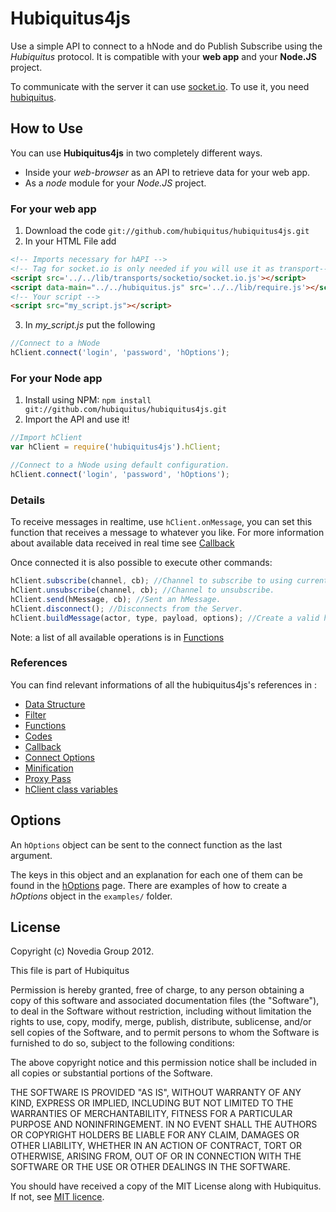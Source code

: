 # Hubiquitus4js
Use a simple API to connect to a hNode and do Publish Subscribe using the
*Hubiquitus* protocol. It is compatible with your **web app** and your
**Node.JS** project.

To communicate with the server it can use
[socket.io](http://socket.io/). To use it, you need
[hubiquitus](https://github.com/hubiquitus/hubiquitus).


## How to Use

You can use **Hubiquitus4js** in two completely different ways.

* Inside your *web-browser* as an API to retrieve data for your web app.
* As a *node* module for your *Node.JS* project.

### For your web app
1. Download the code `git://github.com/hubiquitus/hubiquitus4js.git`
2. In your HTML File add

```html
<!-- Imports necessary for hAPI -->
<!-- Tag for socket.io is only needed if you will use it as transport-->
<script src='../../lib/transports/socketio/socket.io.js'></script>
<script data-main="../../hubiquitus.js" src='../../lib/require.js'></script>
<!-- Your script -->
<script src="my_script.js"></script>
```

3. In *my_script.js* put the following

```js
//Connect to a hNode
hClient.connect('login', 'password', 'hOptions');
```

### For your Node app
1. Install using NPM: `npm install git://github.com/hubiquitus/hubiquitus4js.git`
2. Import the API and use it!

```js
//Import hClient
var hClient = require('hubiquitus4js').hClient;

//Connect to a hNode using default configuration.
hClient.connect('login', 'password', 'hOptions');
```

### Details
To receive messages in realtime, use `hClient.onMessage`, you can set this function that
receives a message to whatever you like. For more information about available data received
in real time see [Callback](https://github.com/hubiquitus/hubiquitus4js/tree/master/docs/Callback)

Once connected it is also possible to execute other commands:

```js
hClient.subscribe(channel, cb); //Channel to subscribe to using current credentials.
hClient.unsubscribe(channel, cb); //Channel to unsubscribe.
hClient.send(hMessage, cb); //Sent an hMessage.
hClient.disconnect(); //Disconnects from the Server.
hClient.buildMessage(actor, type, payload, options); //Create a valid hMessage
```
Note: a list of all available operations is in [Functions](https://github.com/hubiquitus/hubiquitus4js/tree/master/docs/Functions)

### References
You can find relevant informations of all the hubiquitus4js's references in :
* [Data Structure](https://github.com/hubiquitus/hubiquitus4js/tree/master/docs/DataStructure)
* [Filter](https://github.com/hubiquitus/hubiquitus4js/tree/master/docs/Filter)
* [Functions](https://github.com/hubiquitus/hubiquitus4js/tree/master/docs/Functions)
* [Codes](https://github.com/hubiquitus/hubiquitus4js/tree/master/docs/Codes)
* [Callback](https://github.com/hubiquitus/hubiquitus4js/tree/master/docs/Callback)
* [Connect Options](https://github.com/hubiquitus/hubiquitus4js/tree/master/docs/hOptions)
* [Minification](https://github.com/hubiquitus/hubiquitus4js/tree/master/docs/Minification)
* [Proxy Pass](https://github.com/hubiquitus/hubiquitus4js/tree/master/docs/Proxy-Pass)
* [hClient class variables](https://github.com/hubiquitus/hubiquitus4js/tree/master/docs/hClient-class-variables)

## Options
An `hOptions` object can be sent to the connect function as the last argument.

The keys in this object and an explanation for each one of them can be
found in the [hOptions](https://github.com/hubiquitus/hubiquitus4js/tree/master/docs/hOptions) page.
There are examples of how to create a *hOptions* object in the `examples/` folder.

## License

Copyright (c) Novedia Group 2012.

This file is part of Hubiquitus

Permission is hereby granted, free of charge, to any person obtaining a copy
of this software and associated documentation files (the "Software"), to deal
in the Software without restriction, including without limitation the rights
to use, copy, modify, merge, publish, distribute, sublicense, and/or sell copies
of the Software, and to permit persons to whom the Software is furnished to do so,
subject to the following conditions:

The above copyright notice and this permission notice shall be included in all copies
or substantial portions of the Software.

THE SOFTWARE IS PROVIDED "AS IS", WITHOUT WARRANTY OF ANY KIND, EXPRESS OR IMPLIED,
INCLUDING BUT NOT LIMITED TO THE WARRANTIES OF MERCHANTABILITY, FITNESS FOR A PARTICULAR
PURPOSE AND NONINFRINGEMENT. IN NO EVENT SHALL THE AUTHORS OR COPYRIGHT HOLDERS BE LIABLE
FOR ANY CLAIM, DAMAGES OR OTHER LIABILITY, WHETHER IN AN ACTION OF CONTRACT, TORT OR OTHERWISE,
ARISING FROM, OUT OF OR IN CONNECTION WITH THE SOFTWARE OR THE USE OR OTHER DEALINGS IN THE SOFTWARE.

You should have received a copy of the MIT License along with Hubiquitus.
If not, see [MIT licence](http://opensource.org/licenses/mit-license.php).

